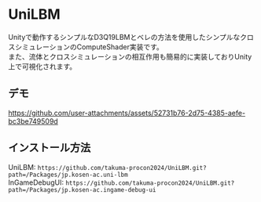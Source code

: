 ﻿# UniLBM

Unityで動作するシンプルなD3Q19LBMとベレの方法を使用したシンプルなクロスシミュレーションのComputeShader実装です。  
また、流体とクロスシミュレーションの相互作用も簡易的に実装しておりUnity上で可視化されます。

## デモ
https://github.com/user-attachments/assets/52731b76-2d75-4385-aefe-bc3be749509d

## インストール方法

UniLBM: `https://github.com/takuma-procon2024/UniLBM.git?path=/Packages/jp.kosen-ac.uni-lbm`  
InGameDebugUI: `https://github.com/takuma-procon2024/UniLBM.git?path=/Packages/jp.kosen-ac.ingame-debug-ui`
